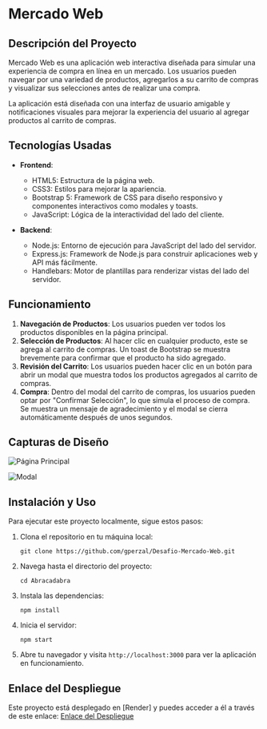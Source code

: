 # Mercado Web

## Descripción del Proyecto

Mercado Web es una aplicación web interactiva diseñada para simular una experiencia de compra en línea en un mercado. Los usuarios pueden navegar por una variedad de productos, agregarlos a su carrito de compras y visualizar sus selecciones antes de realizar una compra.

La aplicación está diseñada con una interfaz de usuario amigable y notificaciones visuales para mejorar la experiencia del usuario al agregar productos al carrito de compras.

## Tecnologías Usadas

- **Frontend**:
  - HTML5: Estructura de la página web.
  - CSS3: Estilos para mejorar la apariencia.
  - Bootstrap 5: Framework de CSS para diseño responsivo y componentes interactivos como modales y toasts.
  - JavaScript: Lógica de la interactividad del lado del cliente.

- **Backend**:
  - Node.js: Entorno de ejecución para JavaScript del lado del servidor.
  - Express.js: Framework de Node.js para construir aplicaciones web y API más fácilmente.
  - Handlebars: Motor de plantillas para renderizar vistas del lado del servidor.

## Funcionamiento

1. **Navegación de Productos**: Los usuarios pueden ver todos los productos disponibles en la página principal.
2. **Selección de Productos**: Al hacer clic en cualquier producto, este se agrega al carrito de compras. Un toast de Bootstrap se muestra brevemente para confirmar que el producto ha sido agregado.
3. **Revisión del Carrito**: Los usuarios pueden hacer clic en un botón para abrir un modal que muestra todos los productos agregados al carrito de compras.
4. **Compra**: Dentro del modal del carrito de compras, los usuarios pueden optar por "Confirmar Selección", lo que simula el proceso de compra. Se muestra un mensaje de agradecimiento y el modal se cierra automáticamente después de unos segundos.

## Capturas de Diseño

![Página Principal](https://github.com/gperzal/Desafio-Mercado-Web/tree/main/public/assets/img/screenshot/main.png)

![Modal](https://github.com/gperzal/Desafio-Mercado-Web/tree/main/public/assets/img/screenshot/modal.png)

## Instalación y Uso

Para ejecutar este proyecto localmente, sigue estos pasos:

1. Clona el repositorio en tu máquina local:
   ```
   git clone https://github.com/gperzal/Desafio-Mercado-Web.git
   ```
2. Navega hasta el directorio del proyecto:
   ```
   cd Abracadabra
   ```
3. Instala las dependencias:
   ```
   npm install
   ```
4. Inicia el servidor:
   ```
   npm start
   ```
5. Abre tu navegador y visita `http://localhost:3000` para ver la aplicación en funcionamiento.


## Enlace del Despliegue

Este proyecto está desplegado en [Render] y puedes acceder a él a través de este enlace: [Enlace del Despliegue](https://desafio-mercado-web.onrender.com)



